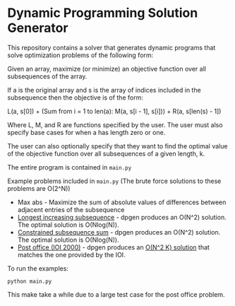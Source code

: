 # Dynamic Programming Solution Generator

This repository contains a solver that generates
dynamic programs that solve optimization problems
of the following form:

Given an array, maximize (or minimize) an objective
function over all subsequences of the array.

If a is the original array and
s is the array of indices included in the subsequence
then the objective is of the form:

L(a, s[0]) + (Sum from i = 1 to len(a): M(a, s[i - 1], s[i])) + R(a, s[len(s) - 1])

Where L, M, and R are functions specified by the user.
The user must also specify base cases for when a
has length zero or one.

The user can also optionally specify that they want to find
the optimal value of the objective function over all subsequences
of a given length, k.

The entire program is contained in `main.py`

Example problems included in `main.py` (The brute force solutions to these problems are O(2^N))
* Max abs - Maximize the sum of absolute values of
differences between adjacent entries of the subsequence
* [Longest increasing subsequence](https://leetcode.com/problems/longest-increasing-subsequence/) - dpgen produces an O(N^2) solution. The optimal solution is O(Nlog(N)).
* [Constrained subsequence sum](https://leetcode.com/problems/constrained-subsequence-sum/) - dpgen produces an O(N^2) solution. The optimal solution is O(Nlog(N)).
* [Post office (IOI 2000)](https://ioinformatics.org/page/ioi-2000/26) - dpgen produces an [O(N^2 K) solution](https://www.iarcs.org.in/inoi/online-study-material/problems/postoffice-soln.php#solution) that matches the one provided by the IOI.


To run the examples:

```
python main.py
```

This make take a while due to a large test case
for the post office problem.

